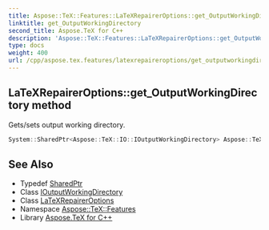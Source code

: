 ```yaml
---
title: Aspose::TeX::Features::LaTeXRepairerOptions::get_OutputWorkingDirectory method
linktitle: get_OutputWorkingDirectory
second_title: Aspose.TeX for C++
description: 'Aspose::TeX::Features::LaTeXRepairerOptions::get_OutputWorkingDirectory method. Gets/sets output working directory in C++.'
type: docs
weight: 400
url: /cpp/aspose.tex.features/latexrepaireroptions/get_outputworkingdirectory/
---
```

## LaTeXRepairerOptions::get_OutputWorkingDirectory method


Gets/sets output working directory.

```cpp
System::SharedPtr<Aspose::TeX::IO::IOutputWorkingDirectory> Aspose::TeX::Features::LaTeXRepairerOptions::get_OutputWorkingDirectory()
```

## See Also

* Typedef [SharedPtr](../../../system/sharedptr/)
* Class [IOutputWorkingDirectory](../../../aspose.tex.io/ioutputworkingdirectory/)
* Class [LaTeXRepairerOptions](../)
* Namespace [Aspose::TeX::Features](../../)
* Library [Aspose.TeX for C++](../../../)
